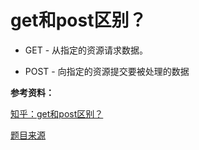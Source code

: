 # get和post区别？

- GET - 从指定的资源请求数据。

- POST - 向指定的资源提交要被处理的数据

**参考资料：**

[知乎：get和post区别？](https://www.zhihu.com/question/28586791)

[题目来源](https://zhuanlan.zhihu.com/p/32565654)